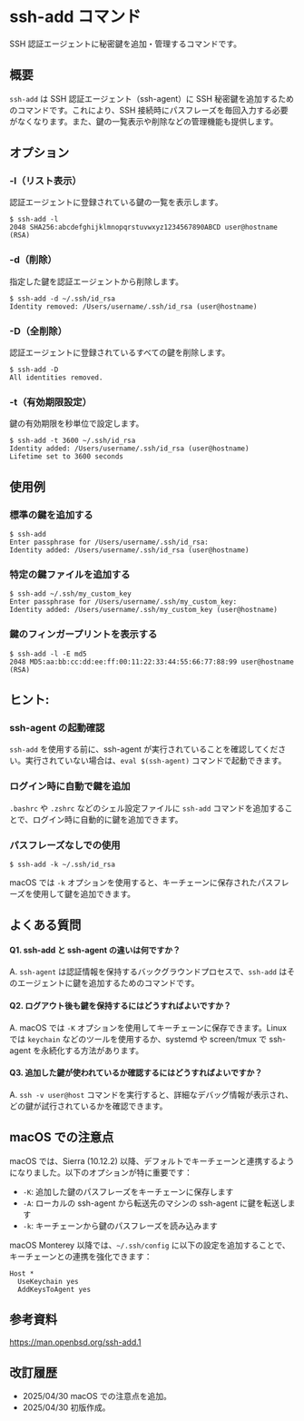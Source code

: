 # ssh-add コマンド

SSH 認証エージェントに秘密鍵を追加・管理するコマンドです。

## 概要

`ssh-add` は SSH 認証エージェント（ssh-agent）に SSH 秘密鍵を追加するためのコマンドです。これにより、SSH 接続時にパスフレーズを毎回入力する必要がなくなります。また、鍵の一覧表示や削除などの管理機能も提供します。

## オプション

### **-l**（リスト表示）

認証エージェントに登録されている鍵の一覧を表示します。

```console
$ ssh-add -l
2048 SHA256:abcdefghijklmnopqrstuvwxyz1234567890ABCD user@hostname (RSA)
```

### **-d**（削除）

指定した鍵を認証エージェントから削除します。

```console
$ ssh-add -d ~/.ssh/id_rsa
Identity removed: /Users/username/.ssh/id_rsa (user@hostname)
```

### **-D**（全削除）

認証エージェントに登録されているすべての鍵を削除します。

```console
$ ssh-add -D
All identities removed.
```

### **-t**（有効期限設定）

鍵の有効期限を秒単位で設定します。

```console
$ ssh-add -t 3600 ~/.ssh/id_rsa
Identity added: /Users/username/.ssh/id_rsa (user@hostname)
Lifetime set to 3600 seconds
```

## 使用例

### 標準の鍵を追加する

```console
$ ssh-add
Enter passphrase for /Users/username/.ssh/id_rsa: 
Identity added: /Users/username/.ssh/id_rsa (user@hostname)
```

### 特定の鍵ファイルを追加する

```console
$ ssh-add ~/.ssh/my_custom_key
Enter passphrase for /Users/username/.ssh/my_custom_key: 
Identity added: /Users/username/.ssh/my_custom_key (user@hostname)
```

### 鍵のフィンガープリントを表示する

```console
$ ssh-add -l -E md5
2048 MD5:aa:bb:cc:dd:ee:ff:00:11:22:33:44:55:66:77:88:99 user@hostname (RSA)
```

## ヒント:

### ssh-agent の起動確認

`ssh-add` を使用する前に、ssh-agent が実行されていることを確認してください。実行されていない場合は、`eval $(ssh-agent)` コマンドで起動できます。

### ログイン時に自動で鍵を追加

`.bashrc` や `.zshrc` などのシェル設定ファイルに `ssh-add` コマンドを追加することで、ログイン時に自動的に鍵を追加できます。

### パスフレーズなしでの使用

```console
$ ssh-add -k ~/.ssh/id_rsa
```

macOS では `-k` オプションを使用すると、キーチェーンに保存されたパスフレーズを使用して鍵を追加できます。

## よくある質問

#### Q1. ssh-add と ssh-agent の違いは何ですか？
A. `ssh-agent` は認証情報を保持するバックグラウンドプロセスで、`ssh-add` はそのエージェントに鍵を追加するためのコマンドです。

#### Q2. ログアウト後も鍵を保持するにはどうすればよいですか？
A. macOS では `-K` オプションを使用してキーチェーンに保存できます。Linux では `keychain` などのツールを使用するか、systemd や screen/tmux で ssh-agent を永続化する方法があります。

#### Q3. 追加した鍵が使われているか確認するにはどうすればよいですか？
A. `ssh -v user@host` コマンドを実行すると、詳細なデバッグ情報が表示され、どの鍵が試行されているかを確認できます。

## macOS での注意点

macOS では、Sierra (10.12.2) 以降、デフォルトでキーチェーンと連携するようになりました。以下のオプションが特に重要です：

- `-K`: 追加した鍵のパスフレーズをキーチェーンに保存します
- `-A`: ローカルの ssh-agent から転送先のマシンの ssh-agent に鍵を転送します
- `-k`: キーチェーンから鍵のパスフレーズを読み込みます

macOS Monterey 以降では、`~/.ssh/config` に以下の設定を追加することで、キーチェーンとの連携を強化できます：

```
Host *
  UseKeychain yes
  AddKeysToAgent yes
```

## 参考資料

https://man.openbsd.org/ssh-add.1

## 改訂履歴

- 2025/04/30 macOS での注意点を追加。
- 2025/04/30 初版作成。